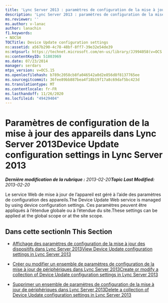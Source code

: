 ```yaml
---
title: 'Lync Server 2013 : paramètres de configuration de la mise à jour de l’appareil'
description: 'Lync Server 2013 : paramètres de configuration de la mise à jour de l’appareil.'
ms.reviewer: ''
ms.author: v-lanac
author: lanachin
f1.keywords:
- NOCSH
TOCTitle: Device Update configuration settings
ms:assetid: a567b290-4c78-48bf-8ff7-39e32e54de39
ms:mtpsurl: https://technet.microsoft.com/en-us/library/JJ994058(v=OCS.15)
ms:contentKeyID: 51803969
ms.date: 07/23/2014
manager: serdars
mtps_version: v=OCS.15
ms.openlocfilehash: b789c2058cb8fa046542a0d2e856d8f8137765ee
ms.sourcegitcommit: 36fee89bb887bea4f18b19f17a8c69daf5bc423d
ms.translationtype: MT
ms.contentlocale: fr-FR
ms.lasthandoff: 11/26/2020
ms.locfileid: "49429404"
---
```

# <a name="device-update-configuration-settings-in-lync-server-2013"></a><span data-ttu-id="59df8-103">Paramètres de configuration de la mise à jour des appareils dans Lync Server 2013</span><span class="sxs-lookup"><span data-stu-id="59df8-103">Device Update configuration settings in Lync Server 2013</span></span>

<div data-xmlns="http://www.w3.org/1999/xhtml">

<div class="topic" data-xmlns="http://www.w3.org/1999/xhtml" data-msxsl="urn:schemas-microsoft-com:xslt" data-cs="https://msdn.microsoft.com/">

<div data-asp="https://msdn2.microsoft.com/asp">



</div>

<div id="mainSection">

<div id="mainBody"><span data-ttu-id="59df8-104">

<span> </span></span><span class="sxs-lookup"><span data-stu-id="59df8-104">

<span> </span></span></span>

<span data-ttu-id="59df8-105">_**Dernière modification de la rubrique :** 2013-02-20_</span><span class="sxs-lookup"><span data-stu-id="59df8-105">_**Topic Last Modified:** 2013-02-20_</span></span>

<span data-ttu-id="59df8-106">Le service Web de mise à jour de l’appareil est géré à l’aide des paramètres de configuration des appareils.</span><span class="sxs-lookup"><span data-stu-id="59df8-106">The Device Update Web service is managed by using device configuration settings.</span></span> <span data-ttu-id="59df8-107">Ces paramètres peuvent être appliqués à l’étendue globale ou à l’étendue du site.</span><span class="sxs-lookup"><span data-stu-id="59df8-107">These settings can be applied at the global scope or at the site scope.</span></span>

<div>

## <a name="in-this-section"></a><span data-ttu-id="59df8-108">Dans cette section</span><span class="sxs-lookup"><span data-stu-id="59df8-108">In This Section</span></span>

  - [<span data-ttu-id="59df8-109">Affichage des paramètres de configuration de la mise à jour des dispositifs dans Lync Server 2013</span><span class="sxs-lookup"><span data-stu-id="59df8-109">View Device Update configuration settings in Lync Server 2013</span></span>](lync-server-2013-view-device-update-configuration-settings.md)

  - [<span data-ttu-id="59df8-110">Créer ou modifier un ensemble de paramètres de configuration de la mise à jour de périphériques dans Lync Server 2013</span><span class="sxs-lookup"><span data-stu-id="59df8-110">Create or modify a collection of Device Update configuration settings in Lync Server 2013</span></span>](lync-server-2013-create-or-modify-a-collection-of-device-update-configuration-settings.md)

  - [<span data-ttu-id="59df8-111">Supprimer un ensemble de paramètres de configuration de la mise à jour de périphériques dans Lync Server 2013</span><span class="sxs-lookup"><span data-stu-id="59df8-111">Delete a collection of Device Update configuration settings in Lync Server 2013</span></span>](lync-server-2013-delete-a-collection-of-device-update-configuration-settings.md)

<span data-ttu-id="59df8-112"></div>

</div>

<span> </span>

</div>

</div>

</span><span class="sxs-lookup"><span data-stu-id="59df8-112"></div>

</div>

<span> </span>

</div>

</div>

</span></span></div>

